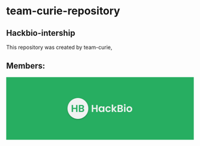 # team-curie-repository
## Hackbio-intership
This repository was created by team-curie,
## Members:

![hbio](hbio.jpeg "hbio")

